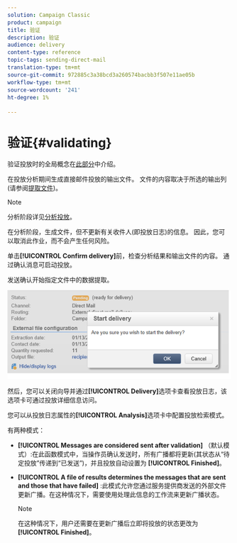 ```yaml
---
solution: Campaign Classic
product: campaign
title: 验证
description: 验证
audience: delivery
content-type: reference
topic-tags: sending-direct-mail
translation-type: tm+mt
source-git-commit: 972885c3a38bcd3a260574bacbb3f507e11ae05b
workflow-type: tm+mt
source-wordcount: '241'
ht-degree: 1%

---
```



# 验证{#validating}

验证投放时的全局概念在[此部分](../../delivery/using/steps-validating-the-delivery.md)中介绍。

在投放分析期间生成直接邮件投放的输出文件。 文件的内容取决于所选的输出列(请参阅[提取文件](../../delivery/using/defining-the-direct-mail-content.md#extraction-file))。

>[!NOTE]
>
>分析阶段详见[分析投放](../../delivery/using/steps-validating-the-delivery.md#analyzing-the-delivery)。

在分析阶段，生成文件，但不更新有关收件人(即投放日志)的信息。 因此，您可以取消此作业，而不会产生任何风险。

单击&#x200B;**[!UICONTROL Confirm delivery]**&#x200B;前，检查分析结果和输出文件的内容。 通过确认消息可启动投放。

发送确认开始指定文件中的数据提取。

![](assets/s_ncs_user_postal_del_send_confirm_postal.png)

然后，您可以关闭向导并通过&#x200B;**[!UICONTROL Delivery]**&#x200B;选项卡查看投放日志，该选项卡可通过投放详细信息访问。

您可以从投放日志属性的&#x200B;**[!UICONTROL Analysis]**&#x200B;选项卡中配置投放检索模式。

有两种模式：

* **[!UICONTROL Messages are considered sent after validation]** （默认模式）:在此函数模式中，当操作员确认发送时，所有广播都将更新(其状态从“待定投放”传递到“已发送”)，并且投放自动设置为 **[!UICONTROL Finished]**。
* **[!UICONTROL A file of results determines the messages that are sent and those that have failed]** :此模式允许您通过服务提供商发送的外部文件更新广播。在这种情况下，需要使用处理此信息的工作流来更新广播状态。

   >[!NOTE]
   >
   >在这种情况下，用户还需要在更新广播后立即将投放的状态更改为&#x200B;**[!UICONTROL Finished]**。
